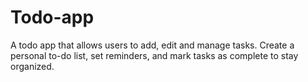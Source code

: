 # Todo-app
A todo app that allows users to add, edit and manage tasks. Create a personal to-do list, set reminders, and mark tasks as complete to stay organized.
